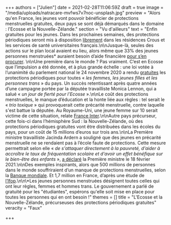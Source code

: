 +++
authors = ["Julien"]
date = 2021-02-28T11:06:59Z
draft = true
image = "/media/uploads/natracare-mvfws7v7noc-unsplash.jpg"
preview = "Alors qu'en France, les jeunes vont pouvoir bénéficier de protections menstruelles gratuites, deux pays se sont déjà démarqués dans le domaine : l'Ecosse et la Nouvelle-Zélande."
section = "Vu d'ailleurs"
text = "Enfin gratuites pour les jeunes. Dans les prochaines semaines, des protections périodiques seront mis à disposition [librement](https://www.francetvinfo.fr/sante/des-protections-periodiques-seront-distribuees-gratuitement-dans-les-universites-et-les-residences-des-crous-a-la-rentree-prochaine_4308037.html) dans les résidences Crous et les services de santé universitaires français.\n\nJusque-là, seules des actions sur le plan local avaient eu lieu, alors même que 33% des jeunes personnes menstruées* auraient besoin d’aide financière [pour s’en procurer](https://www.francetvinfo.fr/sante/hygiene/precarite-33-des-etudiantes-ont-besoin-d-une-aide-financiere-pour-acheter-des-protections-hygieniques-selon-la-fage_4287523.html). \n\nUne première dans le monde ? Pas vraiment. C’est en Ecosse que l’impulsion a été donnée, et à plus grande échelle : une loi votée à l’unanimité du parlement national le 24 novembre 2020 a rendu [gratuites](https://beta.parliament.scot/-/media/files/legislation/bills/current-bills/period-products-free-provision-scotland-bill/introduced/policy-memorandum-period-products-scotland-bill.pdf) les protections périodiques pour toutes « _les femmes, les jeunes filles et les personnes trans_ » du pays. Un succès retentissant après quatre années d’une campagne portée par la députée travailliste Monica Lennon, qui a salué « _un jour de fierté pour l’Ecosse_ ».\n\nLe coût des protections menstruelles, le manque d’éducation et la honte liée aux règles : tel serait le « _trio toxique_ » qui provoquerait cette précarité menstruelle, contre laquelle s'est battue la députée. Au Royaume-Uni, une jeune femme sur 10 serait victime de cette situation, relate [France Inter](https://www.franceinter.fr/societe/l-ecosse-rend-les-protections-periodiques-accessibles-gratuitement-une-premiere-mondiale).\n\nAutre pays précurseur, cette fois-ci dans l’hémisphère Sud : la Nouvelle-Zélande, où des protections périodiques gratuites vont être distribuées dans les écoles du pays, pour un coût de 15 millions d’euros sur trois ans.\n\nLa Première ministre travailliste Jacinda Ardern a souligné que des jeunes en précarité menstruelle ne se rendaient pas à l’école faute de protections. Cette mesure permettrait selon elle « _de s'attaquer directement à la pauvreté, d'aider à accroître le taux de fréquentation scolaire et d'avoir un effet bénéfique sur le bien-être des enfants_ », [a déclaré](https://www.francetvinfo.fr/sante/environnement-et-sante/nouvelle-zelande-distribution-gratuite-de-protections-periodiques-dans-les-ecoles-du-pays_4301795.html) la Première ministre le 18 février 2021.\n\nDes exemples inspirants, alors que 500 millions de personnes dans le monde souffriraient d’un manque de protections menstruelles, selon la [Banque mondiale](https://www.worldbank.org/en/news/feature/2018/05/25/menstrual-hygiene-management). Et 1,7 million en France, d’après une étude de [l’Ifop](https://www.ifop.com/publication/hygiene-et-precarite-en-france/).\n\n\\*Les jeunes personnes menstruées désignent toutes celles qui ont leur règles, femmes et hommes trans. Le gouvernement a parlé de gratuité pour les \"étudiantes\", espérons qu'elle soit mise en place pour toutes les personnes qui en ont besoin !"
themes = []
title = "L'Ecosse et la Nouvelle-Zélande, précurseuses des protections périodiques gratuites"
veracity = "Faux"

+++
